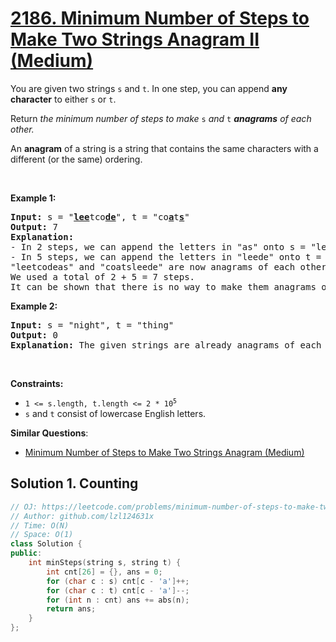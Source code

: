 # [2186. Minimum Number of Steps to Make Two Strings Anagram II (Medium)](https://leetcode.com/problems/minimum-number-of-steps-to-make-two-strings-anagram-ii/)

<p>You are given two strings <code>s</code> and <code>t</code>. In one step, you can append <strong>any character</strong> to either <code>s</code> or <code>t</code>.</p>

<p>Return <em>the minimum number of steps to make </em><code>s</code><em> and </em><code>t</code><em> <strong>anagrams</strong> of each other.</em></p>

<p>An <strong>anagram</strong> of a string is a string that contains the same characters with a different (or the same) ordering.</p>

<p>&nbsp;</p>
<p><strong>Example 1:</strong></p>

<pre><strong>Input:</strong> s = "<strong><u>lee</u></strong>tco<u><strong>de</strong></u>", t = "co<u><strong>a</strong></u>t<u><strong>s</strong></u>"
<strong>Output:</strong> 7
<strong>Explanation:</strong> 
- In 2 steps, we can append the letters in "as" onto s = "leetcode", forming s = "leetcode<strong><u>as</u></strong>".
- In 5 steps, we can append the letters in "leede" onto t = "coats", forming t = "coats<u><strong>leede</strong></u>".
"leetcodeas" and "coatsleede" are now anagrams of each other.
We used a total of 2 + 5 = 7 steps.
It can be shown that there is no way to make them anagrams of each other with less than 7 steps.
</pre>

<p><strong>Example 2:</strong></p>

<pre><strong>Input:</strong> s = "night", t = "thing"
<strong>Output:</strong> 0
<strong>Explanation:</strong> The given strings are already anagrams of each other. Thus, we do not need any further steps.
</pre>

<p>&nbsp;</p>
<p><strong>Constraints:</strong></p>

<ul>
	<li><code>1 &lt;= s.length, t.length &lt;= 2 * 10<sup>5</sup></code></li>
	<li><code>s</code> and <code>t</code> consist of lowercase English letters.</li>
</ul>


**Similar Questions**:
* [Minimum Number of Steps to Make Two Strings Anagram (Medium)](https://leetcode.com/problems/minimum-number-of-steps-to-make-two-strings-anagram/)

## Solution 1. Counting

```cpp
// OJ: https://leetcode.com/problems/minimum-number-of-steps-to-make-two-strings-anagram-ii/
// Author: github.com/lzl124631x
// Time: O(N)
// Space: O(1)
class Solution {
public:
    int minSteps(string s, string t) {
        int cnt[26] = {}, ans = 0;
        for (char c : s) cnt[c - 'a']++;
        for (char c : t) cnt[c - 'a']--;
        for (int n : cnt) ans += abs(n);
        return ans;
    }
};
```